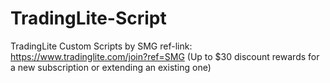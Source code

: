 # TradingLite-Script
TradingLite Custom Scripts by SMG
ref-link: https://www.tradinglite.com/join?ref=SMG (Up to $30 discount rewards for a new subscription or extending an existing one)
